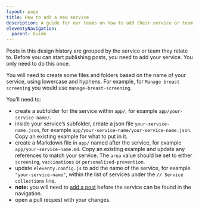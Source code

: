 ```yaml
---
layout: page
title: How to add a new service
description: A guide for our teams on how to add their service or team to the design history
eleventyNavigation:
  parent: Guide
---
```


Posts in this design history are grouped by the service or team they relate to. Before you can start publishing posts, you need to add your service. You only need to do this once.

You will need to create some files and folders based on the name of your service, using lowercase and hyphens. For example, for `Manage breast screening` you would use `manage-breast-screening`.

You’ll need to:

- create a subfolder for the service within `app/`, for example `app/your-service-name/`.
- inside your service’s subfolder, create a json file `your-service-name.json`, for example `app/your-service-name/your-service-name.json`. Copy an existing example for what to put in it.
- create a Markdown file in `app/` named after the service, for example `app/your-service-name.md`. Copy an existing example and update any references to match your service. The `area` value should be set to either `screening`, `vaccinations` or `personalised-prevention`.
- update `eleventy.config.js` to add the name of the service, for example `"your-service-name"`, within the list of services under the `// Service collections` line.
- **note:** you will need to [add a post](/guide/how-to-publish/) before the service can be found in the navigation.
- open a pull request with your changes.
